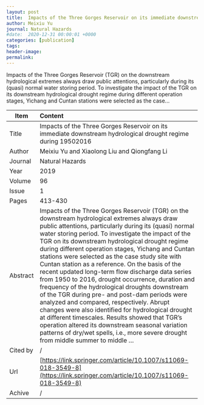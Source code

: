 ```yaml
---
layout: post
title:  Impacts of the Three Gorges Reservoir on its immediate downstream hydrological drought regime during 19502016
author: Meixiu Yu
journal: Natural Hazards
#date:  2020-12-31 00:00:01 +0000
categories: [publication]
tags: 
header-image: 
permalink: 
---
```

Impacts of the Three Gorges Reservoir (TGR) on the downstream hydrological extremes always draw public attentions, particularly during its (quasi) normal water storing period. To investigate the impact of the TGR on its downstream hydrological drought regime during different operation stages, Yichang and Cuntan stations were selected as the case...
<!--the above is the excerpt-->
<!--more-->
<!--the following is the text-->


| Item           | Content    |
| ---------------|:------------|
| Title          | Impacts of the Three Gorges Reservoir on its immediate downstream hydrological drought regime during 19502016     |
| Author         | Meixiu Yu and Xiaolong Liu and Qiongfang Li    |
| Journal        | Natural Hazards   |
| Year           | 2019      |
| Volume         | 96	   |
| Issue          | 1	   |
| Pages          | 413-430	   |
| Abstract       | Impacts of the Three Gorges Reservoir (TGR) on the downstream hydrological extremes always draw public attentions, particularly during its (quasi) normal water storing period. To investigate the impact of the TGR on its downstream hydrological drought regime during different operation stages, Yichang and Cuntan stations were selected as the case study site with Cuntan station as a reference. On the basis of the recent updated long-term flow discharge data series from 1950 to 2016, drought occurrence, duration and frequency of the hydrological droughts downstream of the TGR during pre- and post-dam periods were analyzed and compared, respectively. Abrupt changes were also identified for hydrological drought at different timescales. Results showed that TGR’s operation altered its downstream seasonal variation patterns of dry/wet spells, i.e., more severe drought from middle summer to middle …	 |
| Cited by			 | /   |
| Url  					 | [https://link.springer.com/article/10.1007/s11069-018-3549-8](https://link.springer.com/article/10.1007/s11069-018-3549-8)		   |
| Achive 	       | /		 |

